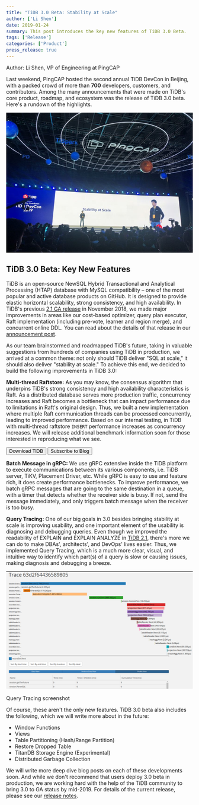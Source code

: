 ```yaml
---
title: "TiDB 3.0 Beta: Stability at Scale"
author: ['Li Shen']
date: 2019-01-24
summary: This post introduces the key new features of TiDB 3.0 Beta.
tags: ['Release']
categories: ['Product']
press_release: true
---
```


Author: Li Shen, VP of Engineering at PingCAP

Last weekend, PingCAP hosted the second annual TiDB DevCon in Beijing, with a packed crowd of more than **700** developers, customers, and contributors. Among the many announcements that were made on TiDB's core product, roadmap, and ecosystem was the release of TiDB 3.0 beta. Here's a rundown of the highlights.

![Me on stage at TiDB DevCon 2019](media/me-on-stage-at-tidb-devcon-2019.png)

## TiDB 3.0 Beta: Key New Features

TiDB is an open-source NewSQL Hybrid Transactional and Analytical Processing (HTAP) database with MySQL compatibility – one of the most popular and active database products on GitHub. It is designed to provide elastic horizontal scalability, strong consistency, and high availability. In TiDB's previous [2.1 GA release](https://pingcap.com/blog/tidb-2.1-ga-Battle-tested-to-handle-an-unpredictable-world/) in November 2018, we made major improvements in areas like our cost-based optimizer, query plan executor, Raft implementation (including pre-vote, learner and region merge), and concurrent online DDL. You can read about the details of that release in our [announcement post](https://pingcap.com/blog/tidb-2.1-ga-Battle-tested-to-handle-an-unpredictable-world/).

As our team brainstormed and roadmapped TiDB's future, taking in valuable suggestions from hundreds of companies using TiDB in production, we arrived at a common theme: not only should TiDB deliver "SQL at scale," it should also deliver "stability at scale." To achieve this end, we decided to build the following improvements in TiDB 3.0:

**Multi-thread Raftstore:** As you may know, the consensus algorithm that underpins TiDB's strong consistency and high availability characteristics is Raft. As a distributed database serves more production traffic, concurrency increases and Raft becomes a bottleneck that can impact performance due to limitations in Raft's original design. Thus, we built a new implementation where multiple Raft communication threads can be processed concurrently, leading to improved performance. Based on our internal testing, in TiDB with multi-thread raftstore `INSERT` performance increases as concurrency increases. We will release additional benchmark information soon for those interested in reproducing what we see.

<div class="trackable-btns">
    <a href="/download" onclick="trackViews('TiDB 3.0 Beta: Stability at Scale', 'download-tidb-btn-middle')"><button>Download TiDB</button></a>
    <a href="https://share.hsforms.com/1e2W03wLJQQKPd1d9rCbj_Q2npzm" onclick="trackViews('TiDB 3.0 Beta: Stability at Scale', 'subscribe-blog-btn-middle')"><button>Subscribe to Blog</button></a>
</div>

**Batch Message in gRPC:** We use gRPC extensive inside the TiDB platform to execute communications between its various components, i.e. TiDB server, TiKV, Placement Driver, etc. While gRPC is easy to use and feature rich, it does create performance bottlenecks. To improve performance, we batch gRPC messages that are going to the same destination in a queue, with a timer that detects whether the receiver side is busy. If not, send the message immediately, and only triggers batch message when the receiver is too busy.

**Query Tracing:** One of our big goals in 3.0 besides bringing stability at scale is improving usability, and one important element of the usability is diagnosing and debugging queries. Even though we improved the readability of EXPLAIN and EXPLAIN ANALYZE in [TiDB 2.1](https://pingcap.com/blog/tidb-2.1-ga-Battle-tested-to-handle-an-unpredictable-world/), there's more we can do to make DBAs', architects', and DevOps' lives easier. Thus, we implemented Query Tracing, which is a much more clear, visual, and intuitive way to identify which part(s) of a query is slow or causing issues, making diagnosis and debugging a breeze.

![Query Tracing screenshot](media/query-tracing-screenshot.png)
<div class="caption-center"> Query Tracing screenshot </div>

Of course, these aren't the only new features. TiDB 3.0 beta also includes the following, which we will write more about in the future:

- Window Functions
- Views
- Table Partitioning (Hash/Range Partition)
- Restore Dropped Table
- TitanDB Storage Engine (Experimental)
- Distributed Garbage Collection

We will write more deep dive blog posts on each of these developments soon. And while we don't recommend that users deploy 3.0 beta in production, we are working hard with the help of the TiDB community to bring 3.0 to GA status by mid-2019. For details of the current release, please see our [release notes](https://pingcap.com/docs/releases/3.0beta/).
